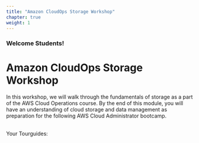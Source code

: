 ```yaml
---
title: "Amazon CloudOps Storage Workshop"
chapter: true
weight: 1
---
```


### Welcome Students!

# Amazon CloudOps Storage Workshop

In this workshop, we will walk through the fundamentals of storage as a part of the AWS Cloud Operations course.
By the end of this module, you will have an understanding of cloud storage and data management as preparation for the
following AWS Cloud Administrator bootcamp. 
<br>

<br>
Your Tourguides:
